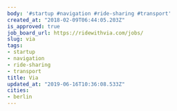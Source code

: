 ```yaml
---
body: '#startup #navigation #ride-sharing #transport'
created_at: "2018-02-09T06:44:05.203Z"
is_approved: true
job_board_url: https://ridewithvia.com/jobs/
slug: via
tags:
- startup
- navigation
- ride-sharing
- transport
title: Via
updated_at: "2019-06-16T10:36:08.533Z"
cities:
- berlin
---
```

